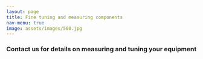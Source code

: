 ```yaml
---
layout: page
title: Fine tuning and measuring components
nav-menu: true
image: assets/images/500.jpg
---
```



### Contact us for details on measuring and tuning your equipment


